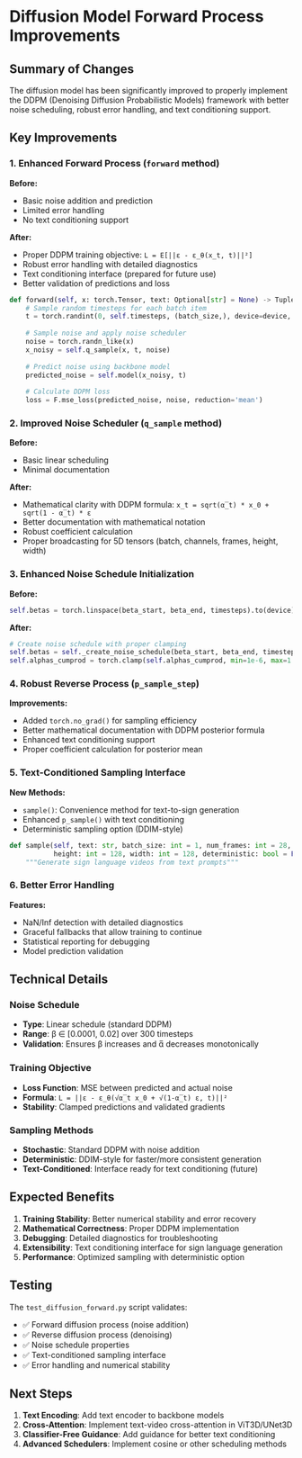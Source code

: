 # Diffusion Model Forward Process Improvements

## Summary of Changes

The diffusion model has been significantly improved to properly implement the DDPM (Denoising Diffusion Probabilistic Models) framework with better noise scheduling, robust error handling, and text conditioning support.

## Key Improvements

### 1. **Enhanced Forward Process (`forward` method)**

**Before:**
- Basic noise addition and prediction
- Limited error handling
- No text conditioning support

**After:**
- Proper DDPM training objective: `L = E[||ε - ε_θ(x_t, t)||²]`
- Robust error handling with detailed diagnostics
- Text conditioning interface (prepared for future use)
- Better validation of predictions and loss

```python
def forward(self, x: torch.Tensor, text: Optional[str] = None) -> Tuple[torch.Tensor, torch.Tensor, torch.Tensor]:
    # Sample random timesteps for each batch item
    t = torch.randint(0, self.timesteps, (batch_size,), device=device, dtype=torch.long)
    
    # Sample noise and apply noise scheduler
    noise = torch.randn_like(x)
    x_noisy = self.q_sample(x, t, noise)
    
    # Predict noise using backbone model
    predicted_noise = self.model(x_noisy, t)
    
    # Calculate DDPM loss
    loss = F.mse_loss(predicted_noise, noise, reduction='mean')
```

### 2. **Improved Noise Scheduler (`q_sample` method)**

**Before:**
- Basic linear scheduling
- Minimal documentation

**After:**
- Mathematical clarity with DDPM formula: `x_t = sqrt(α̅_t) * x_0 + sqrt(1 - α̅_t) * ε`
- Better documentation with mathematical notation
- Robust coefficient calculation
- Proper broadcasting for 5D tensors (batch, channels, frames, height, width)

### 3. **Enhanced Noise Schedule Initialization**

**Before:**
```python
self.betas = torch.linspace(beta_start, beta_end, timesteps).to(device)
```

**After:**
```python
# Create noise schedule with proper clamping
self.betas = self._create_noise_schedule(beta_start, beta_end, timesteps).to(device)
self.alphas_cumprod = torch.clamp(self.alphas_cumprod, min=1e-6, max=1.0 - 1e-6)
```

### 4. **Robust Reverse Process (`p_sample_step`)**

**Improvements:**
- Added `torch.no_grad()` for sampling efficiency
- Better mathematical documentation with DDPM posterior formula
- Enhanced text conditioning support
- Proper coefficient calculation for posterior mean

### 5. **Text-Conditioned Sampling Interface**

**New Methods:**
- `sample()`: Convenience method for text-to-sign generation
- Enhanced `p_sample()` with text conditioning
- Deterministic sampling option (DDIM-style)

```python
def sample(self, text: str, batch_size: int = 1, num_frames: int = 28, 
           height: int = 128, width: int = 128, deterministic: bool = False) -> torch.Tensor:
    """Generate sign language videos from text prompts"""
```

### 6. **Better Error Handling**

**Features:**
- NaN/Inf detection with detailed diagnostics
- Graceful fallbacks that allow training to continue
- Statistical reporting for debugging
- Model prediction validation

## Technical Details

### Noise Schedule
- **Type**: Linear schedule (standard DDPM)
- **Range**: β ∈ [0.0001, 0.02] over 300 timesteps
- **Validation**: Ensures β increases and α̅ decreases monotonically

### Training Objective
- **Loss Function**: MSE between predicted and actual noise
- **Formula**: `L = ||ε - ε_θ(√α̅_t x_0 + √(1-α̅_t) ε, t)||²`
- **Stability**: Clamped predictions and validated gradients

### Sampling Methods
- **Stochastic**: Standard DDPM with noise addition
- **Deterministic**: DDIM-style for faster/more consistent generation
- **Text-Conditioned**: Interface ready for text conditioning (future)

## Expected Benefits

1. **Training Stability**: Better numerical stability and error recovery
2. **Mathematical Correctness**: Proper DDPM implementation
3. **Debugging**: Detailed diagnostics for troubleshooting
4. **Extensibility**: Text conditioning interface for sign language generation
5. **Performance**: Optimized sampling with deterministic option

## Testing

The `test_diffusion_forward.py` script validates:
- ✅ Forward diffusion process (noise addition)
- ✅ Reverse diffusion process (denoising)
- ✅ Noise schedule properties
- ✅ Text-conditioned sampling interface
- ✅ Error handling and numerical stability

## Next Steps

1. **Text Encoding**: Add text encoder to backbone models
2. **Cross-Attention**: Implement text-video cross-attention in ViT3D/UNet3D
3. **Classifier-Free Guidance**: Add guidance for better text conditioning
4. **Advanced Schedulers**: Implement cosine or other scheduling methods
